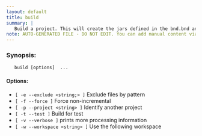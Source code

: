 ```yaml
---
layout: default
title: build
summary: |
   Build a project. This will create the jars defined in the bnd.bnd and sub-builders.
note: AUTO-GENERATED FILE - DO NOT EDIT. You can add manual content via same filename in _ext sub-folder. 
---
```


### Synopsis: #
	   build [options]  ...


#### Options: #
- `[ -e --exclude <string;> ]` Exclude files by pattern
- `[ -f --force ]` Force non-incremental
- `[ -p --project <string> ]` Identify another project
- `[ -t --test ]` Build for test
- `[ -v --verbose ]` prints more processing information
- `[ -w --workspace <string> ]` Use the following workspace

